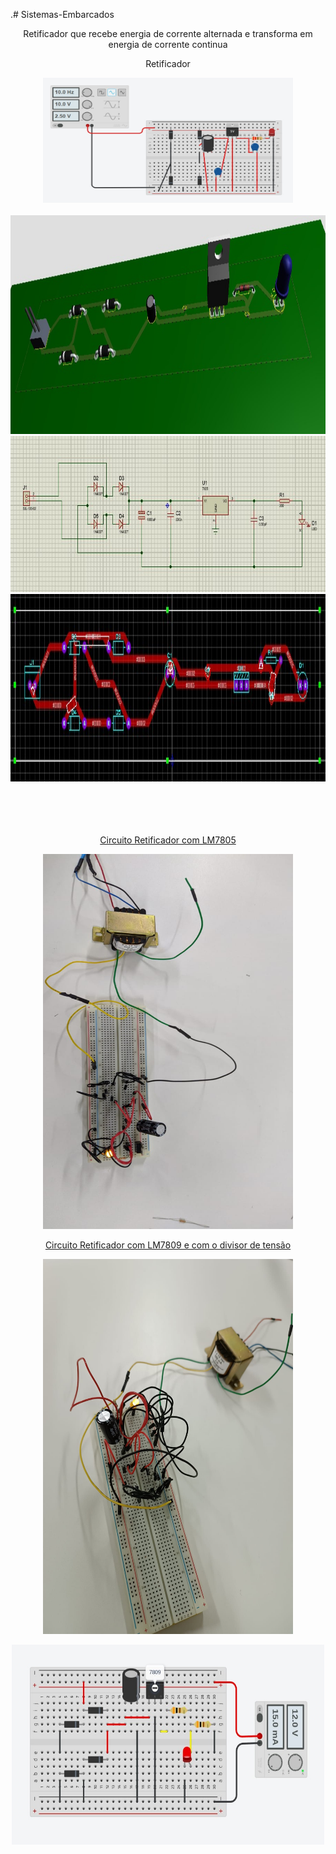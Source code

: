 .# Sistemas-Embarcados
<div align=center>
<p>Retificador que recebe energia de corrente alternada e transforma em energia de corrente continua</p>
<p>Retificador</p>

<img height="200" width="400" src="./Assets/img/Retificador.jpg">
</div>
  <br>
<div align=center>
<a href="https://github.com/RoniEdu">
<img height="350" width="1200" src="./Assets/img/img.jpg">
  <br>
<img height="250" width="800" src="./Assets/img/img2.jpg">
  <br>
<img height="300" width="800" src="./Assets/img/img3.jpg">
</div>
  <br>
  
<div align=center>
  <br>
  <br>
  <br>
  <p>Circuito Retificador com LM7805</p>
  <img height="600" width="400" src="./Assets/img/imagem01.jpeg">
    <br>
  <p>Circuito Retificador com LM7809 e com o divisor de tensão</p>
  <img height="600" width="400" src="./Assets/img/imagem02.jpeg">
    <br>
  <p><img height="320" width="500" src="./Assets/img/imagem03.jpeg"></p>
    <br>
  </div>
</div>

